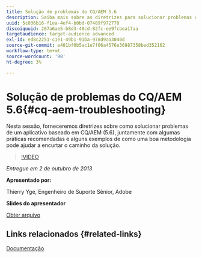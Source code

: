 ```yaml
---
title: Solução de problemas do CQ/AEM 5.6
description: Saiba mais sobre as diretrizes para solucionar problemas em um aplicativo baseado em CQ/AEM (5.6), além de algumas práticas recomendadas e alguns exemplos de como uma boa metodologia pode ajudar a encurtar o caminho da solução.
uuid: 5c036b16-f1ea-4ef4-b0bd-07489f972770
discoiquuid: 207a6ae5-b8d3-40cd-82fc-ee9fcbea17aa
targetaudience: target-audience advanced
exl-id: ed8c2251-c1e1-49b1-91ba-978d9aa3040d
source-git-commit: e401bf0b5ac1e7f06a4576e36887358bed352162
workflow-type: tm+mt
source-wordcount: '98'
ht-degree: 3%

---
```


# Solução de problemas do CQ/AEM 5.6{#cq-aem-troubleshooting}

Nesta sessão, forneceremos diretrizes sobre como solucionar problemas de um aplicativo baseado em CQ/AEM (5.6), juntamente com algumas práticas recomendadas e alguns exemplos de como uma boa metodologia pode ajudar a encurtar o caminho da solução.

>[!VIDEO](https://video.tv.adobe.com/v/19571/?quality=9)

*Entregue em 2 de outubro de 2013*

**Apresentado por:**

Thierry Yge, Engenheiro de Suporte Sênior, Adobe

**Slides do apresentador**

[Obter arquivo](assets/gems-cq-troubleshoot-ppt-2.pdf)

## Links relacionados {#related-links}

[Documentação](https://docs.adobe.com/docs/en/cq/current/howto/troubleshoot.html)
